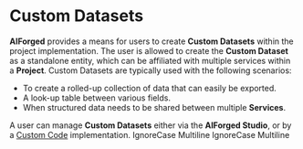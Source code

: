 # Custom Datasets

**AIForged** provides a means for users to create **Custom Datasets** within the project implementation. The user is allowed to create the **Custom Dataset** as a standalone entity, which can be affiliated with multiple services within a **Project**. Custom Datasets are typically used with the following scenarios:

* To create a rolled-up collection of data that can easily be exported.
* A look-up table between various fields.
* When structured data needs to be shared between multiple **Services**.

A user can manage **Custom Datasets** either via the **AIForged Studio**, or by a [Custom Code](../../custom-service-code/basemodule/custom-dataset-related-methods.md) implementation.
 IgnoreCase Multiline IgnoreCase Multiline
